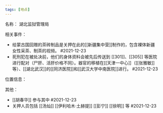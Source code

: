 ```yaml
---
tags: [地点]
---
```


名称：
湖北监狱管理局

相关事件：
- 给蒙古国回赠的茶砖制品是关押在此的[[新疆集中营]]制作的，包含裸体新疆女性采茶、制茶的视频。 #2021-12-23
- 死刑犯在被处决前，他们的身体资料会被先后传送到 [[301]]、[[305]] 等医院进行配对（尸肝、活肝价格不同）。器官的移植在[[天津一中心]]（[[张雅敏]]等）、[[湖北武汉]]的[[同济医院]]和[[武汉大学中南医院]]进行。 #2021-12-23 

位置信息：

其他：
- [[胡春华]] 参与其中 #2021-12-23 
- 关押人员包括 [[汤灿]] [[伊利哈木·土赫提]] [[彭宁]] [[徐明]] 等 #2021-12-23 
